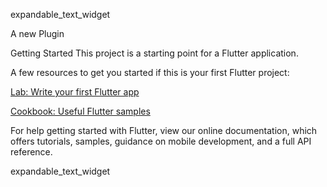 expandable_text_widget

A new Plugin

Getting Started
This project is a starting point for a Flutter application.

A few resources to get you started if this is your first Flutter project:

<a href="https://flutter.dev/docs/get-started/codelab" rel="nofollow">Lab: Write your first Flutter app</a>

<a href="https://flutter.dev/docs/cookbook" rel="nofollow">Cookbook: Useful Flutter samples</a>

For help getting started with Flutter, view our online documentation, which offers tutorials, samples, guidance on mobile development, and a full API reference.

expandable_text_widget
